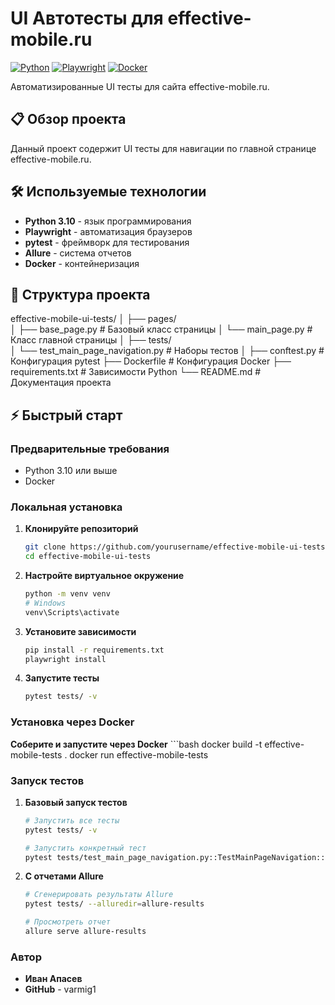 # UI Автотесты для effective-mobile.ru

[![Python](https://img.shields.io/badge/Python-3.10-blue.svg)](https://python.org)
[![Playwright](https://img.shields.io/badge/Playwright-Тестирование-green.svg)](https://playwright.dev)
[![Docker](https://img.shields.io/badge/Docker-Готов-blue.svg)](https://docker.com)

Автоматизированные UI тесты для сайта effective-mobile.ru.

## 📋 Обзор проекта

Данный проект содержит UI тесты для навигации по главной странице effective-mobile.ru.

## 🛠️ Используемые технологии

- **Python 3.10** - язык программирования
- **Playwright** - автоматизация браузеров
- **pytest** - фреймворк для тестирования
- **Allure** - система отчетов
- **Docker** - контейнеризация

## 📁 Структура проекта

effective-mobile-ui-tests/
│
├── pages/                    
│   ├── base_page.py         # Базовый класс страницы
│   └── main_page.py         # Класс главной страницы
│
├── tests/                   
│   └── test_main_page_navigation.py # Наборы тестов
│
├── conftest.py              # Конфигурация pytest
├── Dockerfile               # Конфигурация Docker
├── requirements.txt         # Зависимости Python
└── README.md                # Документация проекта

## ⚡ Быстрый старт

### Предварительные требования
- Python 3.10 или выше
- Docker

### Локальная установка

1. **Клонируйте репозиторий**
    ```bash
    git clone https://github.com/yourusername/effective-mobile-ui-tests.git
    cd effective-mobile-ui-tests

2. **Настройте виртуальное окружение**
    ```bash
    python -m venv venv
    # Windows
    venv\Scripts\activate

3. **Установите зависимости**
    ```bash
    pip install -r requirements.txt
    playwright install

4. **Запустите тесты**
    ```bash
    pytest tests/ -v

### Установка через Docker

**Соберите и запустите через Docker**
    ```bash
    docker build -t effective-mobile-tests .
    docker run effective-mobile-tests   

### Запуск тестов

1. **Базовый запуск тестов**
    ```bash
    # Запустить все тесты
    pytest tests/ -v

    # Запустить конкретный тест
    pytest tests/test_main_page_navigation.py::TestMainPageNavigation::test_about_link -v

2. **С отчетами Allure**
    ```bash
    # Сгенерировать результаты Allure
    pytest tests/ --alluredir=allure-results

    # Просмотреть отчет
    allure serve allure-results

### Автор
- **Иван Апасев**
- **GitHub** - varmig1